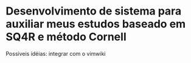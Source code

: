 # Desenvolvimento de sistema para auxiliar meus estudos baseado em SQ4R e método Cornell
Possiveis idéias: integrar com o vimwiki
